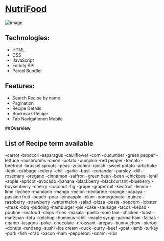 # [NutriFood](https://newtfood.netlify.app/)

![image](https://user-images.githubusercontent.com/60948736/113063829-c570d880-916a-11eb-887c-15405d27ea87.png)

## **Technologies**:

- HTML
- CSS
- JavaScript
- Forkify API
- Parcel Bundler

## **Features**:

- Search Recipe by name
- Pagination
- Recipe Details
- Bookmark Recipe
- Tab Navigationon Mobile

##**Overview**

## **List of Recipe term available**

-carrot
-broccoli
-asparagus
-cauliflower
-corn
-cucumber
-green pepper
-lettuce
-mushrooms
-onion
-potato
-pumpkin
-red pepper
-tomato
-beetroot
-brussel sprouts
-peas
-zucchini
-radish
-sweet potato
-artichoke
-leek
-cabbage
-celery
-chili
-garlic
-basil
-coriander
-parsley
-dill
-rosemary
-oregano
-cinnamon
-saffron
-green bean
-bean
-chickpea
-lentil
-apple
-apricot
-avocado
-banana
-blackberry
-blackcurrant
-blueberry
-boysenberry
-cherry
-coconut
-fig
-grape
-grapefruit
-kiwifruit
-lemon
-lime
-lychee
-mandarin
-mango
-melon
-nectarine
-orange
-papaya
-passion fruit
-peach
-pear
-pineapple
-plum
-pomegranate
-quince
-raspberry
-strawberry
-watermelon
-salad
-pizza
-pasta
-popcorn
-lobster
-steak
-bbq
-pudding
-hamburger
-pie
-cake
-sausage
-tacos
-kebab
-poutine
-seafood
-chips
-fries
-masala
-paella
-som tam
-chicken
-toast
-marzipan
-tofu
-ketchup
-hummus
-chili
-maple syrup
-parma ham
-fajitas
-champ
-lasagna
-poke
-chocolate
-croissant
-arepas
-bunny chow
-pierogi
-donuts
-rendang
-sushi
-ice cream
-duck
-curry
-beef
-goat
-lamb
-turkey
-pork
-fish
-crab
-bacon
-ham
-pepperoni
-salami
-ribs
